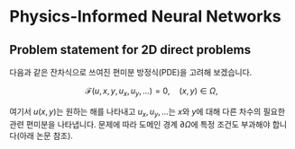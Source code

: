 # Physics-Informed Neural Networks

## Problem statement for 2D direct problems

다음과 같은 잔차식으로 쓰여진 편미분 방정식(PDE)을 고려해 보겠습니다. 
```math
\mathcal{F}(u,x,y,u_x,u_y,...)=0,\quad(x,y)\in\Omega,
```
여기서 $u(x,y)$는 원하는 해를 나타내고 $u_x, u_y, ...$는 $x$와 $y$에 대해 다른 차수의 필요한 관련 편미분을 나타냅니다. 문제에 따라 도메인 경계 $\partial \Omega$에 특정 조건도 부과해야 합니다(아래 논문 참조).
